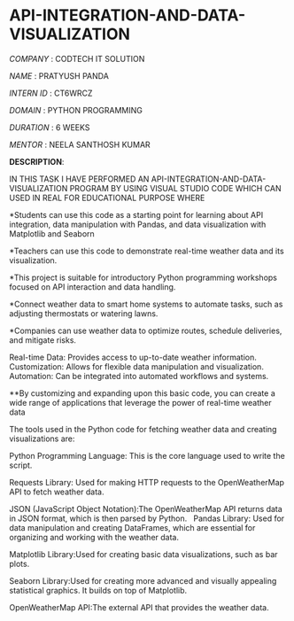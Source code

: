 # API-INTEGRATION-AND-DATA-VISUALIZATION

*COMPANY* : CODTECH IT SOLUTION

*NAME* : PRATYUSH PANDA

*INTERN ID* : CT6WRCZ

*DOMAIN* : PYTHON PROGRAMMING

*DURATION* : 6 WEEKS

*MENTOR* : NEELA SANTHOSH KUMAR


**DESCRIPTION**:

IN THIS TASK I HAVE PERFORMED AN API-INTEGRATION-AND-DATA-VISUALIZATION PROGRAM BY USING VISUAL STUDIO CODE WHICH CAN USED IN REAL FOR EDUCATIONAL PURPOSE WHERE

*Students can use this code as a starting point for learning about API integration, data manipulation with Pandas, and data visualization with Matplotlib and Seaborn

*Teachers can use this code to demonstrate real-time weather data and its visualization.

*This project is suitable for introductory Python programming workshops focused on API interaction and data handling.

*Connect weather data to smart home systems to automate tasks, such as adjusting thermostats or watering lawns.

*Companies can use weather data to optimize routes, schedule deliveries, and mitigate risks.

Real-time Data: Provides access to up-to-date weather information.
Customization: Allows for flexible data manipulation and visualization.
Automation: Can be integrated into automated workflows and systems.

**By customizing and expanding upon this basic code, you can create a wide range of applications that leverage the power of real-time weather data

The tools used in the Python code for fetching weather data and creating visualizations are:

Python Programming Language: This is the core language used to write the script.

Requests Library: Used for making HTTP requests to the OpenWeatherMap API to fetch weather data.

JSON (JavaScript Object Notation):The OpenWeatherMap API returns data in JSON format, which is then parsed by Python.
  
Pandas Library: Used for data manipulation and creating DataFrames, which are essential for organizing and working with the weather data.

Matplotlib Library:Used for creating basic data visualizations, such as bar plots.

Seaborn Library:Used for creating more advanced and visually appealing statistical graphics. It builds on top of Matplotlib.

OpenWeatherMap API:The external API that provides the weather data.

 

